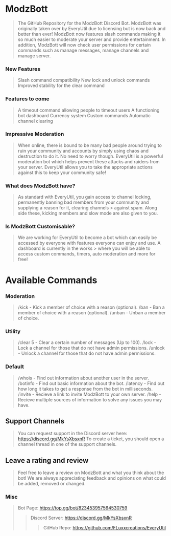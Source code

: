 # ModzBott
> The GitHub Repository for the ModzBott Discord Bot. ModzBott was originally taken over by EveryUtil due to licensing but is now back and better than ever! ModzBott now features slash commands making it so much easier to moderate your server and provide entertainment. In addition, ModzBott will now check user permissions for certain commands such as manage messages, manage channels and manage server. 

### New Features
> Slash command compatibility
> New lock and unlock commands
> Improved stability for the clear command

### Features to come
> A timeout command allowing people to timeout users
> A functioning bot dashboard
> Currency system
> Custom commands
> Automatic channel clearing

### Impressive Moderation
> When online, there is bound to be many bad people around trying to ruin your community and accounts by simply using chaos and destruction to do it. No need to worry though. EveryUtil is a powerful moderation bot which helps prevent these attacks and raiders from your server. EveryUtil allows you to take the appropriate actions against this to keep your community safe!

### What does ModzBott have?
> As standard with EveryUtil, you gain access to channel locking, permanently banning bad members from your community and supplying a reason for it, clearing channels > against spam. Along side these, kicking members and slow mode are also given to you.

### Is ModzBott Customisable?
> We are working for EveryUtil to become a bot which can easily be accessed by everyone with features everyone can enjoy and use. A dashboard is currently in the works > where you will be able to access custom commands, timers, auto moderation and more for free!

# Available Commands
### Moderation
> /kick - Kick a member of choice with a reason (optional).
> /ban - Ban a member of choice with a reason (optional).
> /unban - Unban a member of choice.
### Utility
> /clear 5 - Clear a certain number of messages (Up to 100).
> /lock - Lock a channel for those that do not have admin permissions.
> /unlock - Unlock a channel for those that do not have admin permissions.
### Default
> /whois - Find out information about another user in the server.
> /botinfo - Find out basic information about the bot.
> /latency - Find out how long it takes to get a response from the bot in milliseconds.
> /invite - Recieve a link to invite ModzBott to your own server.
> /help - Recieve multiple sources of information to solve any issues you may have.

## Support Channels
> You can request support in the Discord server here: https://discord.gg/MkYsXbsxnR
> To create a ticket, you should open a channel thread in one of the support channels. 

## Leave a rating and review
> Feel free to leave a review on ModzBott and what you think about the bot! We are always appreciating feedback and opinions on what could be added, removed or changed.

### Misc
> Bot Page: https://top.gg/bot/823453957564530759
>> Discord Server: https://discord.gg/MkYsXbsxnR
>>> GitHub Repo: https://github.com/FLuxxcreations/EveryUtil

